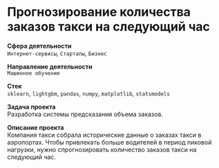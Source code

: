 # **Прогнозирование количества заказов такси на следующий час**

**Сфера деятельности**\
`Интернет-сервисы`, `Стартапы`, `Бизнес`

**Направление деятельности**\
`Машинное обучение`

**Стек**\
`sklearn`, `lightgbm`, `pandas`, `numpy`, `matplotlib`, `statsmodels`

**Задача проекта**\
Разработка системы предсказания объема заказов.

**Описание проекта**\
Компания такси собрала исторические данные о заказах такси в аэропортах. Чтобы привлекать больше водителей в период пиковой нагрузки, нужно спрогнозировать количество заказов такси на следующий час.

